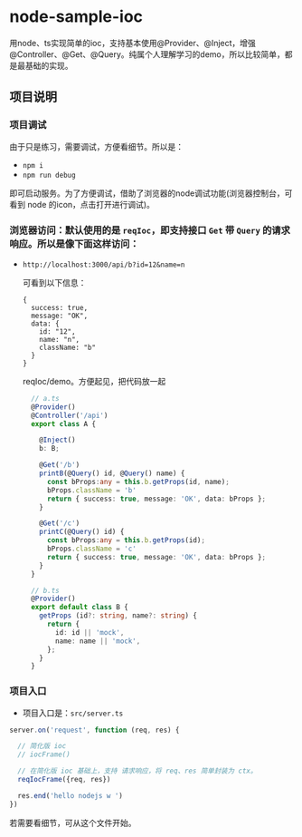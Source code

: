 # node-sample-ioc
用node、ts实现简单的ioc，支持基本使用@Provider、@Inject，增强@Controller、@Get、@Query。纯属个人理解学习的demo，所以比较简单，都是最基础的实现。

## 项目说明

### 项目调试

由于只是练习，需要调试，方便看细节。所以是：

- `npm i`
- `npm run debug`

即可启动服务。为了方便调试，借助了浏览器的node调试功能(浏览器控制台，可看到 node 的icon，点击打开进行调试)。

### 浏览器访问：默认使用的是 `reqIoc`，即支持接口 `Get` 带 `Query` 的请求响应。所以是像下面这样访问：

- `http://localhost:3000/api/b?id=12&name=n`

  可看到以下信息：

  ```
  {
    success: true,
    message: "OK",
    data: {
      id: "12",
      name: "n",
      className: "b"
    }
  }
  ```

  reqIoc/demo。方便起见，把代码放一起
  ```ts  
    // a.ts 
    @Provider()
    @Controller('/api')
    export class A {

      @Inject()
      b: B;

      @Get('/b')
      printB(@Query() id, @Query() name) {
        const bProps:any = this.b.getProps(id, name);
        bProps.className = 'b'
        return { success: true, message: 'OK', data: bProps };
      }

      @Get('/c')
      printC(@Query() id) {
        const bProps:any = this.b.getProps(id);
        bProps.className = 'c'
        return { success: true, message: 'OK', data: bProps };
      }
    }

    // b.ts
    @Provider()
    export default class B {
      getProps (id?: string, name?: string) {
        return {
          id: id || 'mock',
          name: name || 'mock',
        };
      }
    }
  ```

### 项目入口

- 项目入口是：`src/server.ts`

```ts
server.on('request', function (req, res) {

  // 简化版 ioc 
  // iocFrame()

  // 在简化版 ioc 基础上，支持 请求响应，将 req、res 简单封装为 ctx。
  reqIocFrame({req, res})

  res.end('hello nodejs w ')
})
```

若需要看细节，可从这个文件开始。

